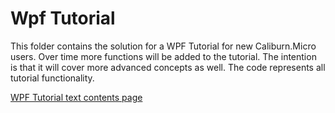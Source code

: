 # Wpf Tutorial

This folder contains the solution for a WPF Tutorial for new Caliburn.Micro users.
Over time more functions will be added to the tutorial. The intention is that it will cover more advanced concepts as well. The code represents all tutorial functionality. 

[WPF Tutorial text contents page](https://www.caliburn.micro/documentation//Tutorials/wpf/Contents)
